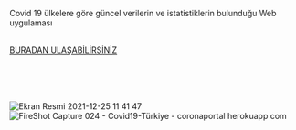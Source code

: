 Covid 19 ülkelere göre güncel verilerin ve istatistiklerin bulunduğu Web uygulaması

<br>
<a href="https://coronaportal.herokuapp.com/">BURADAN ULAŞABİLİRSİNİZ</a>





<br><br><br><br>
![Ekran Resmi 2021-12-25 11 41 47](https://user-images.githubusercontent.com/47924611/147381223-3ab8721a-43d3-43bb-a875-8afcc1b780c2.png)
![FireShot Capture 024 - Covid19-Türkiye - coronaportal herokuapp com](https://user-images.githubusercontent.com/47924611/147381225-242d6dad-18fb-4741-b6c1-fa6b2f6e5346.png)
